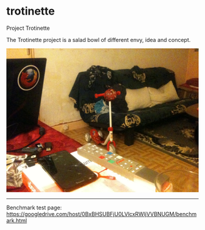 trotinette
==========

Project Trotinette

The Trotinette project is a salad bowl of different envy, idea and concept.

![Alt text](trotinette.JPG "Optional title")

---------------------------------------------------
Benchmark test page:
https://googledrive.com/host/0BxBHSUBFjU0LVlcxRWljVVBNUGM/benchmark.html
